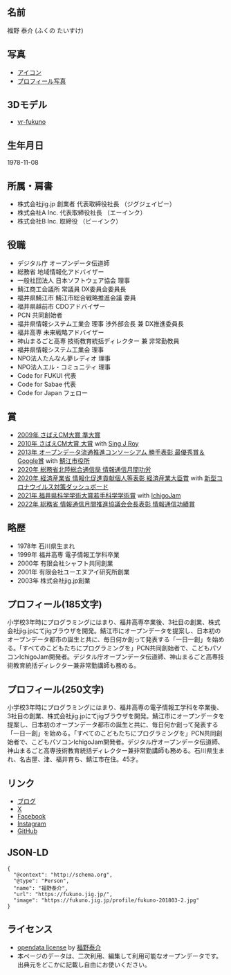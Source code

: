 ## 名前

福野 泰介 (ふくの たいすけ)

## 写真

- [アイコン](https://fukuno.jig.jp/profile/profile-ichigojam-glass.jpg)
- [プロフィール写真](https://fukuno.jig.jp/profile/fukuno-201803-2.jpg)

## 3Dモデル

- [vr-fukuno](https://github.com/taisukef/vr-fukuno/)

## 生年月日

1978-11-08

## 所属・肩書

- 株式会社jig.jp 創業者 代表取締役社長 （ジグジェイピー）
- 株式会社A Inc. 代表取締役社長 （エーインク）
- 株式会社B Inc. 取締役 （ビーインク）

## 役職

- デジタル庁 オープンデータ伝道師
- 総務省 地域情報化アドバイザー
- 一般社団法人 日本ソフトウェア協会 理事
- 鯖江商工会議所 常議員 DX委員会委員長
- 福井県鯖江市 鯖江市総合戦略推進会議 委員
- 福井県越前市 CDOアドバイザー
- PCN 共同創始者
- 福井県情報システム工業会 理事 渉外部会長 兼 DX推進委員長
- 福井高専 未来戦略アドバイザー
- 神山まるごと高専 技術教育統括ディレクター 兼 非常勤教員
- 福井県情報システム工業会 理事
- NPO法人たんなん夢レディオ 理事
- NPO法人エル・コミュニティ 理事
- Code for FUKUI 代表
- Code for Sabae 代表
- Code for Japan フェロー

## 賞

- [2009年 さばえCM大賞 準大賞](https://www.city.sabae.fukui.jp/about_city/koho_kocho/sabaecmtaisho/2009CM.html)
- [2010年 さばえCM大賞 大賞](https://www.city.sabae.fukui.jp/about_city/koho_kocho/sabaecmtaisho/2010CM.html) with [Sing J Roy](https://note.com/solobanton_desu/n/nf4842c4339e9)
- [2013年 オープンデータ流通推進コンソーシアム 勝手表彰 最優秀賞＆Google賞](https://www.vled.or.jp/archives/vled/odpc-archive/event/2013/000076/index.html) with [鯖江市役所](https://www.city.sabae.fukui.jp/)
- [2020年 総務省北陸総合通信局 情報通信月間功労](https://www.soumu.go.jp/soutsu/hokuriku/press/2020/pre200529_01.html)
- [2020年 経済産業省 情報化促進貢献個人等表彰 経済産業大臣賞](https://www.meti.go.jp/press/2020/11/20201127001/20201127001.html) with [新型コロナウイルス対策ダッシュボード](https://www.stopcovid19.jp/)
- [2021年 福井県科学学術大賞若手科学学術賞](https://www2.pref.fukui.lg.jp/press/atfiles/pa841612410732bC.pdf) with [IchigoJam](https://ichigojam.net/)
- [2022年 総務省 情報通信月間推進協議会会長表彰 情報通信功績賞](https://www.soumu.go.jp/menu_news/s-news/01tsushin10_02000061.html)

## 略歴

- 1978年 石川県生まれ
- 1999年 福井高専 電子情報工学科卒業
- 2000年 有限会社シャフト共同創業
- 2001年 有限会社ユーエヌアイ研究所創業
- 2003年 株式会社jig.jp創業

## プロフィール(185文字)

小学校3年時にプログラミングにはまり、福井高専卒業後、3社目の創業、株式会社jig.jpにてjigブラウザを開発。鯖江市にオープンデータを提案し、日本初のオープンデータ都市の誕生と共に、毎日何か創って発表する「一日一創」を始める。「すべてのこどもたちにプログラミングを」PCN共同創始者で、こどもパソコンIchigoJam開発者。デジタル庁オープンデータ伝道師、神山まるごと高専技術教育統括ディレクター兼非常勤講師も務める。

## プロフィール(250文字)

小学校3年時にプログラミングにはまり、福井高専の電子情報工学科を卒業後、3社目の創業、株式会社jig.jpにてjigブラウザを開発。鯖江市にオープンデータを提案し、日本初のオープンデータ都市の誕生と共に、毎日何か創って発表する「一日一創」を始める。「すべてのこどもたちにプログラミングを」PCN共同創始者で、こどもパソコンIchigoJam開発者。デジタル庁オープンデータ伝道師、神山まるごと高専技術教育統括ディレクター兼非常勤講師も務める。石川県生まれ、名古屋、津、福井育ち、鯖江市在住。45才。

## リンク

- [ブログ](https://fukuno.jig.jp/)
- [X](https://x.com/taisukef)
- [Facebook](https://facebook.com/taisuke.fukuno)
- [Instagram](https://www.instagram.com/taisukef/)
- [GitHub](https://github.com/taisukef)

## JSON-LD

```jsonld
{
  "@context": "http://schema.org",
  "@type": "Person",
  "name": "福野泰介",
  "url": "https://fukuno.jig.jp/",
  "image": "https://fukuno.jig.jp/profile/fukuno-201803-2.jpg"
}
```

## ライセンス

- [opendata license](https://code4fukui.github.io/opendata-license/) by [福野泰介](https://fukuno.jig.jp/)
- 本ページのデータは、二次利用、編集して利用可能なオープンデータです。出典元をどこかに記載し自由にお使いください。
